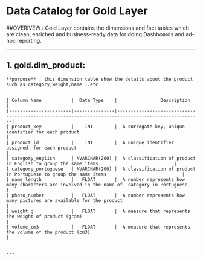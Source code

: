 # Data Catalog for Gold Layer 

  ##OVERIVEW : 
        Gold Layer contains the dimensions and fact tables which are clean, enriched and business-ready data for doing Dashboards and ad-hoc reporting.
 
   --- 

 ## 1. **gold.dim_product**:
     
	**purpose** : this dimension table show the details about the product such as category,weight,name ..etc
  
  
    | Column Name           |  Data Type    |                Description                                                                          |
	|-----------------------|---------------|-----------------------------------------------------------------------------------------------------|
	| product_key           |    INT        |  A surrogate key, unique identifier for each product                                                |
	| product_id            |    INT        |  A unique identifier assigned  for each product                                                    |
	| category_english      | NVARCHAR(200) |  A classification of product in English to group the same items                            |
	| category_portuguese   | NVARCHAR(200) |  A classification of product in Portuguese to group the same items                            |
    | name_length           |   FLOAT       |  A number represents how many characters are involved in the name of  category in Portuguese     |
	| photo_number          |   FLOAT       |  A number represents how many pictures are available for the product                                     |
	| weight_g              |   FLOAT       |  A measure that represents the weight of product (gram)                                                   |
	| volume_cm3            |   FLOAT       |  A measure that represents the volume of the product (cm3)                                                |
	 
	 
	---
